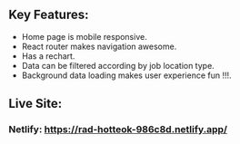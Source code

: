 ## Key Features:
* Home page is mobile responsive.
* React router makes navigation awesome.
* Has a rechart.
* Data can be filtered according by job location type.
* Background data loading makes user experience fun !!!.


## Live Site: 
### Netlify: https://rad-hotteok-986c8d.netlify.app/

